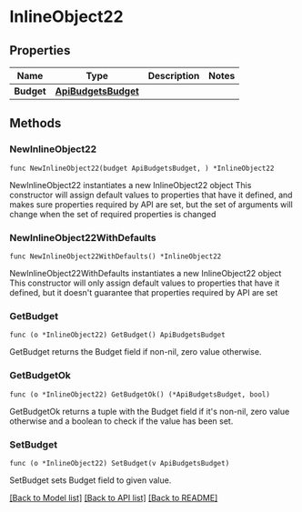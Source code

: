 # InlineObject22

## Properties

Name | Type | Description | Notes
------------ | ------------- | ------------- | -------------
**Budget** | [**ApiBudgetsBudget**](_api_budgets_budget.md) |  | 

## Methods

### NewInlineObject22

`func NewInlineObject22(budget ApiBudgetsBudget, ) *InlineObject22`

NewInlineObject22 instantiates a new InlineObject22 object
This constructor will assign default values to properties that have it defined,
and makes sure properties required by API are set, but the set of arguments
will change when the set of required properties is changed

### NewInlineObject22WithDefaults

`func NewInlineObject22WithDefaults() *InlineObject22`

NewInlineObject22WithDefaults instantiates a new InlineObject22 object
This constructor will only assign default values to properties that have it defined,
but it doesn't guarantee that properties required by API are set

### GetBudget

`func (o *InlineObject22) GetBudget() ApiBudgetsBudget`

GetBudget returns the Budget field if non-nil, zero value otherwise.

### GetBudgetOk

`func (o *InlineObject22) GetBudgetOk() (*ApiBudgetsBudget, bool)`

GetBudgetOk returns a tuple with the Budget field if it's non-nil, zero value otherwise
and a boolean to check if the value has been set.

### SetBudget

`func (o *InlineObject22) SetBudget(v ApiBudgetsBudget)`

SetBudget sets Budget field to given value.



[[Back to Model list]](../README.md#documentation-for-models) [[Back to API list]](../README.md#documentation-for-api-endpoints) [[Back to README]](../README.md)


